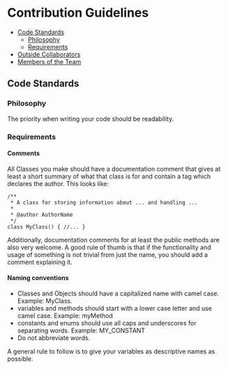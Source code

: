 # Contribution Guidelines

* [Code Standards](#Code-Standards)
    *   [Philosophy](#philosophy)
    *   [Requirements](#requirements)
* [Outside Collaborators](#outsidecollaborators)
* [Members of the Team](#team)

## Code Standards

### Philosophy
The priority when writing your code should be readability.

### Requirements

#### Comments
All Classes you make should have a documentation comment that gives at least a short summary of what that class is 
for and contain a tag which declares the author. This looks like:
    
    /**
     * A class for storing information about ... and handling ...
     *
     * @author AuthorName
     */
    class MyClass() { //... }

Additionally, documentation comments for at least the public methods are also very welcome.
A good rule of thumb is that if the functionality and usage of something is not trivial from just the name, you 
should add a comment explaining it.

#### Naming conventions

+ Classes and Objects should have a capitalized name with camel case. Example: MyClass.
+ variables and methods should start with a lower case letter and use camel case. Example: myMethod
+ constants and enums should use all caps and underscores for separating words. Example: MY_CONSTANT
+ Do not abbreviate words.

A general rule to follow is to give your variables as descriptive names as possible.



